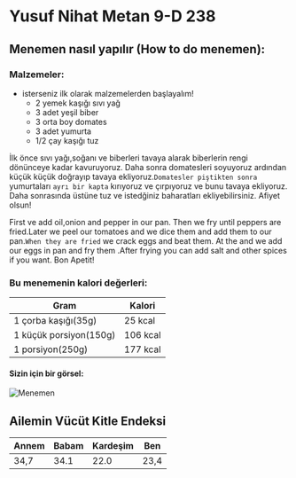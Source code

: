 # Yusuf Nihat Metan 9-D 238
## Menemen nasıl yapılır (How to do menemen):

### Malzemeler:
+ isterseniz ilk olarak malzemelerden başlayalım!
  + 2 yemek kaşığı sıvı yağ
  + 3 adet yeşil biber
  + 3 orta boy domates
  + 3 adet yumurta
  + 1/2 çay kaşığı tuz




İlk önce sıvı yağı,soğanı ve biberleri  tavaya alarak biberlerin rengi dönünceye kadar kavuruyoruz. Daha sonra domatesleri soyuyoruz ardından küçük küçük doğrayıp tavaya ekliyoruz.`Domatesler piştikten sonra` yumurtaları `ayrı bir kapta` kırıyoruz ve çırpıyoruz ve bunu tavaya ekliyoruz. Daha sonrasında üstüne tuz ve istedğiniz baharatları ekliyebilirsiniz. Afiyet olsun!

First ve add oil,onion and pepper in our pan. Then we fry until peppers are fried.Later we peel our tomatoes and we dice them and add them to our pan.`When they are fried` we crack eggs and beat them. At the and we add our eggs in pan and fry them .After frying you can add salt and other spices if you want. Bon Apetit!

### Bu menemenin kalori değerleri:
|Gram|Kalori|
|----|------|
|1 çorba kaşığı(35g)|25 kcal|
|1 küçük porsiyon(150g)|106 kcal|
|1 porsiyon(250g)|177 kcal|

#### Sizin için bir görsel:
![Menemen](https://cdn.yemek.com/mncrop/940/625/uploads/2014/06/soganli-menemen-yeni.jpg)


## Ailemin Vücüt Kitle Endeksi
| Annem | Babam | Kardeşim | Ben|
|-------|-------|----------|----|
|34,7| 34.1|22.0|23,4|





